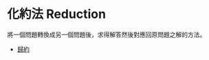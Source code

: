 # 化約法 Reduction

將一個問題轉換成另一個問題後，求得解答然後對應回原問題之解的方法。

* [歸約](https://zh.wikipedia.org/wiki/%E6%AD%B8%E7%B4%84)